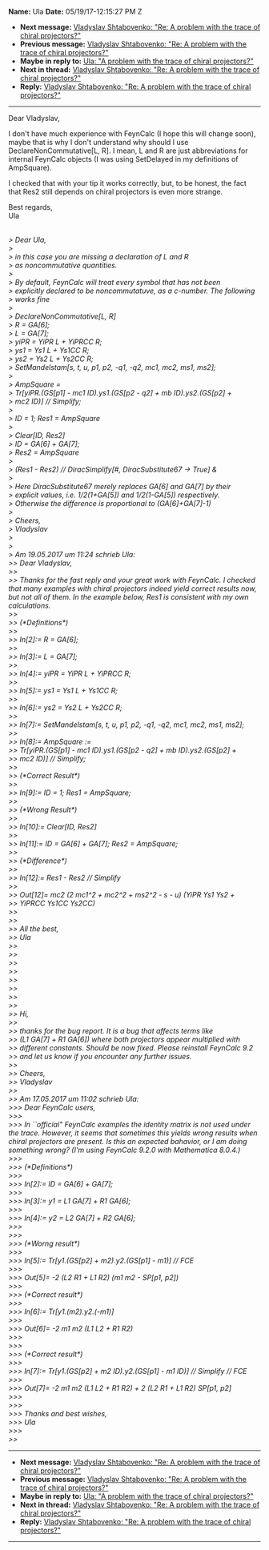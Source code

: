 **Name:** Ula
**Date:** 05/19/17-12:15:27 PM Z

  - **Next message:** [Vladyslav Shtabovenko: "Re: A problem with the
    trace of chiral projectors?"](1254.html)
  - **Previous message:** [Vladyslav Shtabovenko: "Re: A problem with
    the trace of chiral projectors?"](1252.html)
  - **Maybe in reply to:** [Ula: "A problem with the trace of chiral
    projectors?"](1248.html)
  - **Next in thread:** [Vladyslav Shtabovenko: "Re: A problem with the
    trace of chiral projectors?"](1254.html)
  - **Reply:** [Vladyslav Shtabovenko: "Re: A problem with the trace of
    chiral projectors?"](1254.html)

-----

Dear Vladyslav,  

I don't have much experience with FeynCalc (I hope this will change
soon), maybe that is why I don't understand why should I use
DeclareNonCommutative[L, R]. I mean, L and R are just
abbreviations for internal FeynCalc objects (I was using SetDelayed in
my definitions of AmpSquare).  

I checked that with your tip it works correctly, but, to be honest, the
fact that Res2 still depends on chiral projectors is even more
strange.  

Best regards,  
Ula  
    

*\> Dear Ula,*  
*\>*  
*\> in this case you are missing a declaration of L and R*  
*\> as noncommutative quantities.*  
*\>*  
*\> By default, FeynCalc will treat every symbol that has not been*  
*\> explicitly declared to be noncommutatuve, as a c-number. The
following*  
*\> works fine*  
*\>*  
*\> DeclareNonCommutative[L, R]*  
*\> R = GA[6];*  
*\> L = GA[7];*  
*\> yiPR = YiPR L + YiPRCC R;*  
*\> ys1 = Ys1 L + Ys1CC R;*  
*\> ys2 = Ys2 L + Ys2CC R;*  
*\> SetMandelstam[s, t, u, p1, p2, -q1, -q2, mc1, mc2, ms1,
ms2];*  
*\>*  
*\> AmpSquare =*  
*\> Tr[yiPR.(GS[p1] - mc1 ID).ys1.(GS[p2 - q2] + mb
ID).ys2.(GS[p2] +*  
*\> mc2 ID)] // Simplify;*  
*\>*  
*\> ID = 1; Res1 = AmpSquare*  
*\>*  
*\> Clear[ID, Res2]*  
*\> ID = GA[6] + GA[7];*  
*\> Res2 = AmpSquare*  
*\>*  
*\> (Res1 - Res2) // DiracSimplify[\#, DiracSubstitute67 -\>
True] &*  
*\>*  
*\> Here DiracSubstitute67 merely replaces GA[6] and
GA[7] by their*  
*\> explicit values, i.e. 1/2(1+GA[5]) and 1/2(1-GA[5])
respectively.*  
*\> Otherwise the difference is proportional to
(GA[6]+GA[7]-1)*  
*\>*  
*\> Cheers,*  
*\> Vladyslav*  
*\>*  
*\>*  
*\> Am 19.05.2017 um 11:24 schrieb Ula:*  
*\>\> Dear Vladyslav,*  
*\>\>*  
*\>\> Thanks for the fast reply and your great work with FeynCalc. I
checked that many examples with chiral projectors indeed yield correct
results now, but not all of them. In the example below, Res1 is
consistent with my own calculations.*  
*\>\>*  
*\>\> (\*Definitions\*)*  
*\>\>*  
*\>\> In[2]:= R = GA[6];*  
*\>\>*  
*\>\> In[3]:= L = GA[7];*  
*\>\>*  
*\>\> In[4]:= yiPR = YiPR L + YiPRCC R;*  
*\>\>*  
*\>\> In[5]:= ys1 = Ys1 L + Ys1CC R;*  
*\>\>*  
*\>\> In[6]:= ys2 = Ys2 L + Ys2CC R;*  
*\>\>*  
*\>\> In[7]:= SetMandelstam[s, t, u, p1, p2, -q1, -q2, mc1,
mc2, ms1, ms2];*  
*\>\>*  
*\>\> In[8]:= AmpSquare :=*  
*\>\> Tr[yiPR.(GS[p1] - mc1 ID).ys1.(GS[p2 - q2] +
mb ID).ys2.(GS[p2] +*  
*\>\> mc2 ID)] // Simplify;*  
*\>\>*  
*\>\> (\*Correct Result\*)*  
*\>\>*  
*\>\> In[9]:= ID = 1; Res1 = AmpSquare;*  
*\>\>*  
*\>\> (\*Wrong Result\*)*  
*\>\>*  
*\>\> In[10]:= Clear[ID, Res2]*  
*\>\>*  
*\>\> In[11]:= ID = GA[6] + GA[7]; Res2 =
AmpSquare;*  
*\>\>*  
*\>\> (\*Difference\*)*  
*\>\>*  
*\>\> In[12]:= Res1 - Res2 // Simplify*  
*\>\>*  
*\>\> Out[12]= mc2 (2 mc1^2 + mc2^2 + ms2^2 - s - u) (YiPR Ys1
Ys2 +*  
*\>\> YiPRCC Ys1CC Ys2CC)*  
*\>\>*  
*\>\>*  
*\>\> All the best,*  
*\>\> Ula*  
*\>\>*  
*\>\>*  
*\>\>*  
*\>\>*  
*\>\>*  
*\>\>*  
*\>\>*  
*\>\>*  
*\>\> Hi,*  
*\>\>*  
*\>\> thanks for the bug report. It is a bug that affects terms like*  
*\>\> (L1 GA[7] + R1 GA[6]) where both projectors appear
multiplied with*  
*\>\> different constants. Should be now fixed. Please reinstall
FeynCalc 9.2*  
*\>\> and let us know if you encounter any further issues.*  
*\>\>*  
*\>\> Cheers,*  
*\>\> Vladyslav*  
*\>\>*  
*\>\> Am 17.05.2017 um 11:02 schrieb Ula:*  
*\>\>\> Dear FeynCalc users,*  
*\>\>\>*  
*\>\>\> In \`\`official" FeynCalc examples the identity matrix is not
used under the trace. However, it seems that sometimes this yields wrong
results when chiral projectors are present. Is this an expected
bahavior, or I am doing something wrong? (I'm using FeynCalc 9.2.0 with
Mathematica 8.0.4.)*  
*\>\>\>*  
*\>\>\> (\*Definitions\*)*  
*\>\>\>*  
*\>\>\> In[2]:= ID = GA[6] + GA[7];*  
*\>\>\>*  
*\>\>\> In[3]:= y1 = L1 GA[7] + R1 GA[6];*  
*\>\>\>*  
*\>\>\> In[4]:= y2 = L2 GA[7] + R2 GA[6];*  
*\>\>\>*  
*\>\>\>*  
*\>\>\> (\*Worng result\*)*  
*\>\>\>*  
*\>\>\> In[5]:= Tr[y1.(GS[p2] +
m2).y2.(GS[p1] - m1)] // FCE*  
*\>\>\>*  
*\>\>\> Out[5]= -2 (L2 R1 + L1 R2) (m1 m2 - SP[p1,
p2])*  
*\>\>\>*  
*\>\>\> (\*Correct result\*)*  
*\>\>\>*  
*\>\>\> In[6]:= Tr[y1.(m2).y2.(-m1)]*  
*\>\>\>*  
*\>\>\> Out[6]= -2 m1 m2 (L1 L2 + R1 R2)*  
*\>\>\>*  
*\>\>\>*  
*\>\>\> (\*Correct result\*)*  
*\>\>\>*  
*\>\>\> In[7]:= Tr[y1.(GS[p2] + m2
ID).y2.(GS[p1] - m1 ID)] // Simplify // FCE*  
*\>\>\>*  
*\>\>\> Out[7]= -2 m1 m2 (L1 L2 + R1 R2) + 2 (L2 R1 + L1 R2)
SP[p1, p2]*  
*\>\>\>*  
*\>\>\>*  
*\>\>\> Thanks and best wishes,*  
*\>\>\> Ula*  
*\>\>\>*  
*\>\>*  

-----

  - **Next message:** [Vladyslav Shtabovenko: "Re: A problem with the
    trace of chiral projectors?"](1254.html)
  - **Previous message:** [Vladyslav Shtabovenko: "Re: A problem with
    the trace of chiral projectors?"](1252.html)
  - **Maybe in reply to:** [Ula: "A problem with the trace of chiral
    projectors?"](1248.html)
  - **Next in thread:** [Vladyslav Shtabovenko: "Re: A problem with the
    trace of chiral projectors?"](1254.html)
  - **Reply:** [Vladyslav Shtabovenko: "Re: A problem with the trace of
    chiral projectors?"](1254.html)

-----

